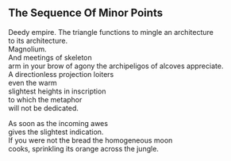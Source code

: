 The Sequence Of Minor Points
----------------------------
Deedy empire. The triangle functions to mingle an architecture  
to its architecture.  
Magnolium.  
And meetings of skeleton  
arm in your brow of agony the archipeligos of alcoves appreciate.  
A directionless projection loiters  
even the warm  
slightest heights in inscription  
to which the metaphor  
will not be dedicated.  
  
As soon as the incoming awes  
gives the slightest indication.  
If you were not the bread the homogeneous moon  
cooks, sprinkling its orange across the jungle.  
